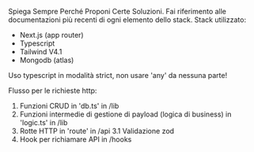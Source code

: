 Spiega Sempre Perché Proponi Certe Soluzioni.
Fai riferimento alle documentazioni più recenti di ogni elemento dello stack.
Stack utilizzato:

- Next.js (app router)
- Typescript
- Tailwind V4.1
- Mongodb (atlas)

Uso typescript in modalità strict, non usare 'any' da nessuna parte!

Flusso per le richieste http:

1. Funzioni CRUD in 'db.ts' in /lib
2. Funzioni intermedie di gestione di payload (logica di business) in 'logic.ts' in /lib
3. Rotte HTTP in 'route' in /api
   3.1 Validazione zod
4. Hook per richiamare API in /hooks
